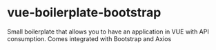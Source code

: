 # vue-boilerplate-bootstrap
Small boilerplate that allows you to have an application in VUE with API consumption. Comes integrated with Bootstrap and Axios
